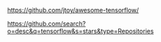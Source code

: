 https://github.com/jtoy/awesome-tensorflow/

https://github.com/search?o=desc&q=tensorflow&s=stars&type=Repositories
